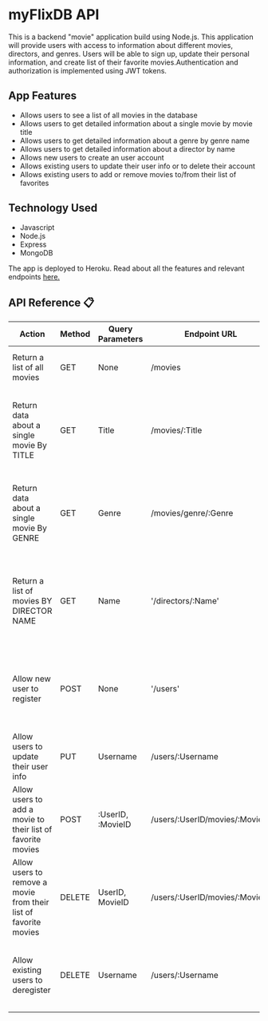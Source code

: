 # myFlixDB API

This is a backend "movie" application build using Node.js. This application will provide users with access to information about different movies, directors, and genres. Users will be able to sign up, update their personal information, and create list of their favorite movies.Authentication and authorization is implemented using JWT tokens.

## App Features 

* Allows users to see a list of all movies in the database
* Allows users to get detailed information about a single movie by movie title
* Allows users to get detailed information about a genre by genre name
* Allows users to get detailed information about a director by name
* Allows new users to create an user account
* Allows existing users to update their user info or to delete their account
* Allows existing users to add or remove movies to/from their list of favorites

## Technology Used
* Javascript
* Node.js
* Express
* MongoDB

The app is deployed to Heroku. Read about all the features and relevant endpoints <a href="https://my-flix-movie-api.herokuapp.com/documentation.html">here.</a>

## API Reference 📋

| Action  | Method |  Query Parameters | Endpoint URL | Response
| ------------- | ----------- | ------------- | ------------ | ------------- |
| Return a list of all movies | GET  | None | /movies  |Returns a JSON array of all movies |
| Return data about a single movie By TITLE  | GET  | Title  |	/movies/:Title |  Returns a JSON object of movie matching the title passed in the url
| Return data about a single movie By GENRE  | GET  | Genre  |	/movies/genre/:Genre |  Returns a JSON array of all movies matching the genre passed in the url
| Return a list of movies BY DIRECTOR NAME  | GET  | Name  |	'/directors/:Name' |  Returns a JSON object of all the movies matching by the director name that was passed in the url
| Allow new user to register | POST  | None |	'/users' |  Returns a JSON Object holding data about the new user created, with an id
| Allow users to update their user info | PUT  | Username  | /users/:Username | Returns a JSON object with updated user data
| Allow users to add a movie to their list of favorite movies | POST  | :UserID, :MovieID  |	/users/:UserID/movies/:MovieID |  Returns a JSON object with updated user data
| Allow users to remove a movie from their list of favorite movies | DELETE  | UserID, MovieID  | /users/:UserID/movies/:MovieID |  Returns a JSON object with updated user data
| Allow existing users to deregister| DELETE  | Username  | /users/:Username | Returns a text confirming that the user was deleted successfully

